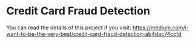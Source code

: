 # Credit Card Fraud Detection
 
You can read the details of this project if you visit:
https://medium.com/i-want-to-be-the-very-best/credit-card-fraud-detection-ab4dac74ccfd
